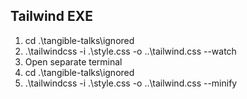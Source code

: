## Tailwind EXE
1. cd .\\tangible-talks\ignored
2. .\\tailwindcss -i .\\style.css -o ..\\tailwind.css --watch
3. Open separate terminal
4. cd .\\tangible-talks\ignored
5. .\\tailwindcss -i .\\style.css -o ..\\tailwind.css --minify

